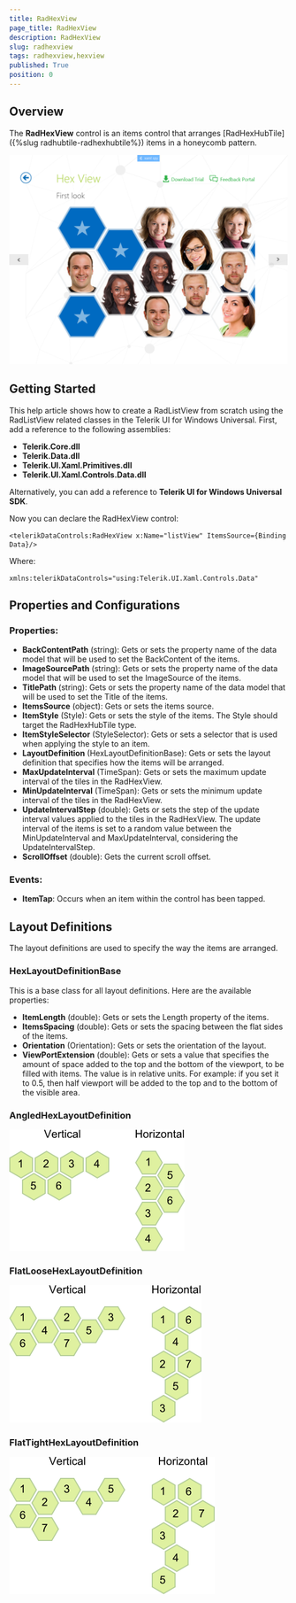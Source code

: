 ```yaml
---
title: RadHexView
page_title: RadHexView
description: RadHexView
slug: radhexview
tags: radhexview,hexview
published: True
position: 0
---
```


## Overview

The **RadHexView** control is an items control that arranges [RadHexHubTile]({%slug radhubtile-radhexhubtile%}) items in a honeycomb pattern.

![](images/hexview-sample.png)

## Getting Started

This help article shows how to create a RadListView from scratch using the RadListView related classes in the Telerik UI for Windows Universal. First, add a reference to the following assemblies:

* **Telerik.Core.dll**
* **Telerik.Data.dll**
* **Telerik.UI.Xaml.Primitives.dll**
* **Telerik.UI.Xaml.Controls.Data.dll**

Alternatively, you can add a reference to **Telerik UI for Windows Universal SDK**.

Now you can declare the RadHexView control:

	<telerikDataControls:RadHexView x:Name="listView" ItemsSource={Binding Data}/>

Where:

	xmlns:telerikDataControls="using:Telerik.UI.Xaml.Controls.Data"

## Properties and Configurations

### Properties:

* **BackContentPath** (string): Gets or sets the property name of the data model that will be used to set the BackContent of the items. 
* **ImageSourcePath** (string): Gets or sets the property name of the data model that will be used to set the ImageSource of the items.
* **TitlePath** (string): Gets or sets the property name of the data model that will be used to set the Title of the items. 
* **ItemsSource** (object): Gets or sets the items source.
* **ItemStyle** (Style): Gets or sets the style of the items. The Style should target the RadHexHubTile type.
* **ItemStyleSelector** (StyleSelector): Gets or sets a selector that is used when applying the style to an item.
* **LayoutDefinition** (HexLayoutDefinitionBase): Gets or sets the layout definition that specifies how the items will be arranged.
* **MaxUpdateInterval** (TimeSpan): Gets or sets the maximum update interval of the tiles in the RadHexView.
* **MinUpdateInterval** (TimeSpan): Gets or sets the minimum update interval of the tiles in the RadHexView.
* **UpdateIntervalStep** (double): Gets or sets the step of the update interval values applied to the tiles in the RadHexView.
The update interval of the items is set to a random value between the MinUpdateInterval and MaxUpdateInterval, considering the UpdateIntervalStep.
* **ScrollOffset** (double): Gets the current scroll offset.

### Events:

* **ItemTap**: Occurs when an item within the control has been tapped.

## Layout Definitions

The layout definitions are used to specify the way the items are arranged.

### HexLayoutDefinitionBase

This is a base class for all layout definitions. Here are the available properties:

* **ItemLength** (double): Gets or sets the Length property of the items.
* **ItemsSpacing** (double): Gets or sets the spacing between the flat sides of the items.
* **Orientation** (Orientation): Gets or sets the orientation of the layout.
* **ViewPortExtension** (double): Gets or sets a value that specifies the amount of space added to the top and the bottom of the viewport, to be filled with items. The value is in relative units. For example: if you set it to 0.5, then half viewport will be added to the top and to the bottom of the visible area.

### AngledHexLayoutDefinition
 
![](images/angled.png)

### FlatLooseHexLayoutDefinition
 
![](images/flat-loose.png)

### FlatTightHexLayoutDefinition
 
![](images/flat-tight.png)